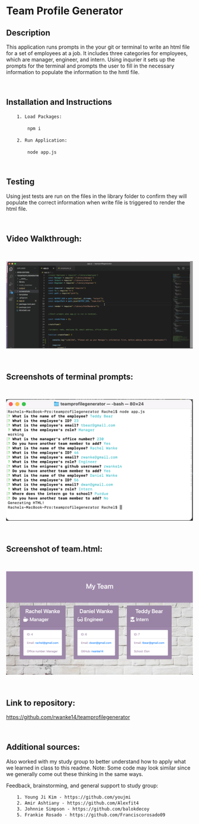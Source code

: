 # Team Profile Generator

## Description

This application runs prompts in the your git or terminal to write an html file for a set of employees at a job. It includes three categories for employees, which are manager, engineer, and intern. Using inqurier it sets up the prompts for the terminal and prompts the user to fill in the necessary information to populate the information to the hmtl file. 

<br>

## Installation and Instructions

        1. Load Packages:

            npm i

        2. Run Application:

            node app.js
<br>

## Testing

Using jest tests are run on the files in the library folder to confirm they will populate the correct information when write file is triggered to render the html file. 

<br>

## Video Walkthrough:
<br>

[![Team Profile Generator Walkthrough](./screenshots/video.png)](https://drive.google.com/file/d/1lD4EPbEP3wcGkWIzqUSoYFmnqPHGIEeN/view)

<br>

## Screenshots of terminal prompts:
<br>

![Terminal Prompts](./screenshots/teamprofileprompts.png)

<br>

## Screenshot of team.html:
<br>

![Team Profile Page](./screenshots/teampage.png)

<br>

## Link to repository:

https://github.com/rwanke14/teamprofilegenerator

<br>

## Additional sources:

Also worked with my study group to better understand how to apply what we learned in class to this readme. Note: Some code may look similar since we generally come out these thinking in the same ways. 

Feedback, brainstorming, and general support to study group:

        1. Young Ji Kim - https://github.com/youjmi
        2. Amir Ashtiany - https://github.com/Alexfit4
        3. Johnnie Simpson - https://github.com/balokdecoy
        5. Frankie Rosado - https://github.com/Franciscorosado09



